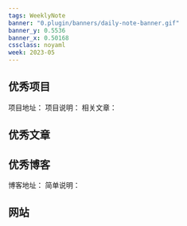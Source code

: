 ```yaml
---
tags: WeeklyNote
banner: "0.plugin/banners/daily-note-banner.gif"
banner_y: 0.5536
banner_x: 0.50168
cssclass: noyaml
week: 2023-05
---
```



## 优秀项目

项目地址：
项目说明：
相关文章：

## 优秀文章



## 优秀博客

博客地址：
简单说明：


## 网站


